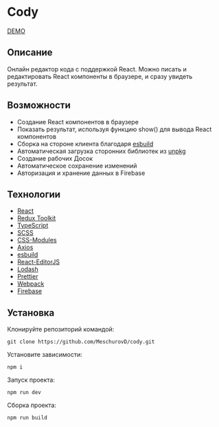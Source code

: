 # Cody

[DEMO](https://meschurovd.github.io/cody/)


## Описание

Онлайн редактор кода с поддержкой React. Можно писать и редактировать React компоненты в браузере, и сразу увидеть результат.

## Возможности

- Создание React компонентов в браузере
- Показать результат, используя функцию show() для вывода React компонентов
- Сборка на стороне клиента благодаря [esbuild](https://github.com/evanw/esbuild)
- Автоматическая загрузка сторонних библиотек из [unpkg](https://unpkg.com/)
- Создание рабочих Досок
- Автоматическое сохранение изменений
- Авторизация и хранение данных в Firebase

## Технологии

- [React](https://github.com/facebook/react)
- [Redux Toolkit](https://github.com/reduxjs/redux-toolkit)
- [TypeScript](https://www.typescriptlang.org/)
- [SCSS](https://sass-scss.ru/)
- [CSS-Modules](https://github.com/css-modules/css-modules)
- [Axios](https://github.com/axios/axios)
- [esbuild](https://github.com/evanw/esbuild)
- [React-EditorJS](https://github.com/Jungwoo-An/react-editor-js)
- [Lodash](https://github.com/lodash/lodash)
- [Prettier](https://github.com/prettier/prettier)
- [Webpack](https://github.com/webpack/webpack)
- [Firebase](https://firebase.google.com/) 




## Установка

Клонируйте репозиторий командой:
```
git clone https://github.com/MeschurovD/cody.git
```

Установите зависимости:

```
npm i
```

Запуск проекта:

```
npm run dev
```

Сборка проекта:

```
npm run build
```
